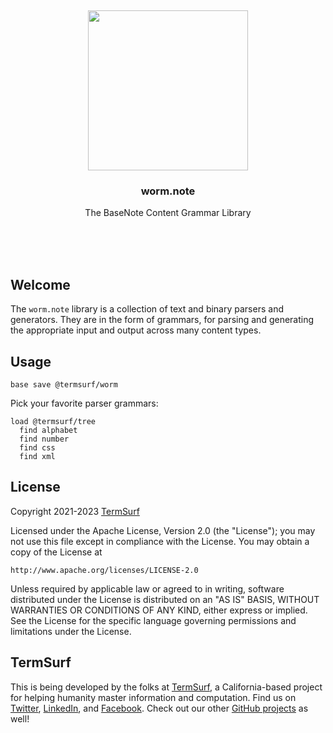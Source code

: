 <br/>
<br/>
<br/>
<br/>
<br/>
<br/>
<br/>

<p align='center'>
  <img src='https://github.com/termsurf/worm.note/blob/make/view/view.svg?raw=true' height='256'>
</p>

<h3 align='center'>worm.note</h3>
<p align='center'>
  The BaseNote Content Grammar Library
</p>

<br/>
<br/>
<br/>

## Welcome

The `worm.note` library is a collection of text and binary parsers and generators. They are in the form of grammars, for parsing and generating the appropriate input and output across many content types.

## Usage

```
base save @termsurf/worm
```

Pick your favorite parser grammars:

```
load @termsurf/tree
  find alphabet
  find number
  find css
  find xml
```

## License

Copyright 2021-2023 <a href='https://term.surf'>TermSurf</a>

Licensed under the Apache License, Version 2.0 (the "License");
you may not use this file except in compliance with the License.
You may obtain a copy of the License at

    http://www.apache.org/licenses/LICENSE-2.0

Unless required by applicable law or agreed to in writing, software
distributed under the License is distributed on an "AS IS" BASIS,
WITHOUT WARRANTIES OR CONDITIONS OF ANY KIND, either express or implied.
See the License for the specific language governing permissions and
limitations under the License.

## TermSurf

This is being developed by the folks at [TermSurf](https://term.surf), a California-based project for helping humanity master information and computation. Find us on [Twitter](https://twitter.com/termsurfcode), [LinkedIn](https://www.linkedin.com/company/termsurf), and [Facebook](https://www.facebook.com/termsurfcodecode). Check out our other [GitHub projects](https://github.com/termsurf) as well!
